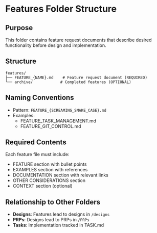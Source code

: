 # Features Folder Structure

## Purpose
This folder contains feature request documents that describe desired functionality before design and implementation.

## Structure
```
features/
├── FEATURE_{NAME}.md    # Feature request document (REQUIRED)
└── archive/            # Completed features (OPTIONAL)
```

## Naming Conventions
- Pattern: `FEATURE_{SCREAMING_SNAKE_CASE}.md`
- Examples: 
  - FEATURE_TASK_MANAGEMENT.md
  - FEATURE_GIT_CONTROL.md

## Required Contents
Each feature file must include:
- FEATURE section with bullet points
- EXAMPLES section with references
- DOCUMENTATION section with relevant links
- OTHER CONSIDERATIONS section
- CONTEXT section (optional)

## Relationship to Other Folders
- **Designs**: Features lead to designs in `/designs`
- **PRPs**: Designs lead to PRPs in `/PRPs`
- **Tasks**: Implementation tracked in TASK.md
